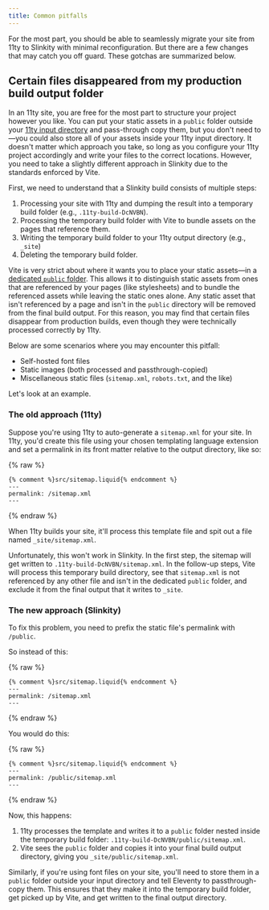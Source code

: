 ```yaml
---
title: Common pitfalls
---
```


For the most part, you should be able to seamlessly migrate your site from 11ty to Slinkity with minimal reconfiguration. But there are a few changes that may catch you off guard. These gotchas are summarized below.

## Certain files disappeared from my production build output folder

In an 11ty site, you are free for the most part to structure your project however you like. You can put your static assets in a `public` folder outside your [11ty input directory]((https://www.11ty.dev/docs/config/#input-directory)) and pass-through copy them, but you don't need to—you could also store all of your assets inside your 11ty input directory. It doesn't matter which approach you take, so long as you configure your 11ty project accordingly and write your files to the correct locations. However, you need to take a slightly different approach in Slinkity due to the standards enforced by Vite.

First, we need to understand that a Slinkity build consists of multiple steps:

1. Processing your site with 11ty and dumping the result into a temporary build folder (e.g., `.11ty-build-DcNVBN`).
2. Processing the temporary build folder with Vite to bundle assets on the pages that reference them.
3. Writing the temporary build folder to your 11ty output directory (e.g., `_site`)
4. Deleting the temporary build folder.

Vite is very strict about where it wants you to place your static assets—in a [dedicated `public` folder](https://vitejs.dev/guide/assets.html#the-public-directory). This allows it to distinguish static assets from ones that are referenced by your pages (like stylesheets) and to bundle the referenced assets while leaving the static ones alone. Any static asset that isn't referenced by a page and isn't in the `public` directory will be removed from the final build output. For this reason, you may find that certain files disappear from production builds, even though they were technically processed correctly by 11ty.

Below are some scenarios where you may encounter this pitfall:

- Self-hosted font files
- Static images (both processed and passthrough-copied)
- Miscellaneous static files (`sitemap.xml`, `robots.txt`, and the like)

Let's look at an example.

### The old approach (11ty)

Suppose you're using 11ty to auto-generate a `sitemap.xml` for your site. In 11ty, you'd create this file using your chosen templating language extension and set a permalink in its front matter relative to the output directory, like so:

{% raw %}
```liquid
{% comment %}src/sitemap.liquid{% endcomment %}
---
permalink: /sitemap.xml
---
```
{% endraw %}

When 11ty builds your site, it'll process this template file and spit out a file named `_site/sitemap.xml`.

Unfortunately, this won't work in Slinkity. In the first step, the sitemap will get written to `.11ty-build-DcNVBN/sitemap.xml`. In the follow-up steps, Vite will process this temporary build directory, see that `sitemap.xml` is not referenced by any other file and isn't in the dedicated `public` folder, and exclude it from the final output that it writes to `_site`.

### The new approach (Slinkity)

To fix this problem, you need to prefix the static file's permalink with `/public`.

So instead of this:

{% raw %}
```liquid
{% comment %}src/sitemap.liquid{% endcomment %}
---
permalink: /sitemap.xml
---
```
{% endraw %}

You would do this:

{% raw %}
```liquid
{% comment %}src/sitemap.liquid{% endcomment %}
---
permalink: /public/sitemap.xml
---
```
{% endraw %}

Now, this happens:

1. 11ty processes the template and writes it to a `public` folder nested inside the temporary build folder: `.11ty-build-DcNVBN/public/sitemap.xml`.
2. Vite sees the `public` folder and copies it into your final build output directory, giving you `_site/public/sitemap.xml`.

Similarly, if you're using font files on your site, you'll need to store them in a `public` folder outside your input directory and tell Eleventy to passthrough-copy them. This ensures that they make it into the temporary build folder, get picked up by Vite, and get written to the final output directory.

